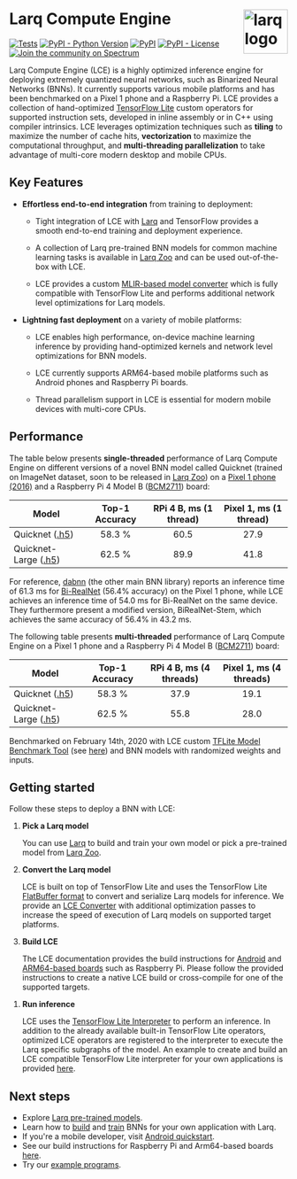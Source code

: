 # Larq Compute Engine <img src="https://user-images.githubusercontent.com/13285808/74535800-84017780-4f2e-11ea-9169-52f5ac83d685.png" alt="larq logo" height="80px" align="right" />

[![Tests](https://github.com/larq/compute-engine/workflows/Tests/badge.svg)](https://github.com/larq/compute-engine/actions?workflow=Tests) [![PyPI - Python Version](https://img.shields.io/pypi/pyversions/larq-compute-engine.svg)](https://pypi.org/project/larq-compute-engine/) [![PyPI](https://img.shields.io/pypi/v/larq-compute-engine.svg)](https://pypi.org/project/larq-compute-engine/) [![PyPI - License](https://img.shields.io/pypi/l/larq-compute-engine.svg)](https://github.com/larq/compute-engine/blob/master/LICENSE) [![Join the community on Spectrum](https://withspectrum.github.io/badge/badge.svg)](https://spectrum.chat/larq)

Larq Compute Engine (LCE) is a highly optimized inference engine for deploying
extremely quantized neural networks, such as
Binarized Neural Networks (BNNs). It currently supports various mobile platforms
and has been benchmarked on a Pixel 1 phone and a Raspberry Pi.
LCE provides a collection of hand-optimized [TensorFlow Lite](https://www.tensorflow.org/lite)
custom operators for supported instruction sets, developed in inline assembly or in C++
using compiler intrinsics. LCE leverages optimization techniques
such as **tiling** to maximize the number of cache hits, **vectorization** to maximize
the computational throughput, and **multi-threading parallelization** to take
advantage of multi-core modern desktop and mobile CPUs.

## Key Features

- **Effortless end-to-end integration** from training to deployment:

  - Tight integration of LCE with [Larq](https://larq.dev) and
    TensorFlow provides a smooth end-to-end training and deployment experience.

  - A collection of Larq pre-trained BNN models for common machine learning tasks
    is available in [Larq Zoo](https://docs.larq.dev/zoo/)
    and can be used out-of-the-box with LCE.

  - LCE provides a custom [MLIR-based model converter](https://docs.larq.dev/compute-engine/converter) which
    is fully compatible with TensorFlow Lite and performs additional
    network level optimizations for Larq models.

- **Lightning fast deployment** on a variety of mobile platforms:

  - LCE enables high performance, on-device machine learning inference by
    providing hand-optimized kernels and network level optimizations for BNN models.

  - LCE currently supports ARM64-based mobile platforms such as Android phones
    and Raspberry Pi boards.

  - Thread parallelism support in LCE is essential for modern mobile devices with
    multi-core CPUs.

## Performance

The table below presents **single-threaded** performance of Larq Compute Engine on
different versions of a novel BNN model called Quicknet (trained on ImageNet dataset, soon to be released in [Larq Zoo](https://docs.larq.dev/zoo/))
on a [Pixel 1 phone (2016)](https://support.google.com/pixelphone/answer/7158570?hl=en-GB)
and a Raspberry Pi 4 Model B ([BCM2711](https://www.raspberrypi.org/documentation/hardware/raspberrypi/bcm2711/README.md)) board:

| Model                                                                                            | Top-1 Accuracy | RPi 4 B, ms (1 thread) | Pixel 1, ms (1 thread) |
| ------------------------------------------------------------------------------------------------ | :------------: | :--------------------: | :--------------------: |
| Quicknet ([.h5](https://github.com/larq/zoo/releases/download/Quicknet/quicknet.h5))             |     58.3 %     |          60.5          |          27.9          |
| Quicknet-Large ([.h5](https://github.com/larq/zoo/releases/download/Quicknet/quicknet_large.h5)) |     62.5 %     |          89.9          |          41.8          |

For reference, [dabnn](https://github.com/JDAI-CV/dabnn) (the other main BNN library) reports an inference time of 61.3 ms for [Bi-RealNet](https://larq.dev/api/larq_zoo/#birealnet) (56.4% accuracy) on the Pixel 1 phone,
while LCE achieves an inference time of 54.0 ms for Bi-RealNet on the same device.
They furthermore present a modified version, BiRealNet-Stem, which achieves the same accuracy of 56.4% in 43.2 ms.

The following table presents **multi-threaded** performance of Larq Compute Engine on
a Pixel 1 phone and a Raspberry Pi 4 Model B ([BCM2711](https://www.raspberrypi.org/documentation/hardware/raspberrypi/bcm2711/README.md))
board:

| Model                                                                                            | Top-1 Accuracy | RPi 4 B, ms (4 threads) | Pixel 1, ms (4 threads) |
| ------------------------------------------------------------------------------------------------ | :------------: | :---------------------: | :---------------------: |
| Quicknet ([.h5](https://github.com/larq/zoo/releases/download/Quicknet/quicknet.h5))             |     58.3 %     |          37.9           |          19.1           |
| Quicknet-Large ([.h5](https://github.com/larq/zoo/releases/download/Quicknet/quicknet_large.h5)) |     62.5 %     |          55.8           |          28.0           |

Benchmarked on February 14th, 2020 with LCE custom
[TFLite Model Benchmark Tool](https://github.com/tensorflow/tensorflow/tree/master/tensorflow/lite/tools/benchmark)
(see [here](https://github.com/larq/compute-engine/tree/master/larq_compute_engine/tflite/benchmark))
and BNN models with randomized weights and inputs.

## Getting started

Follow these steps to deploy a BNN with LCE:

1. **Pick a Larq model**

   You can use [Larq](https://larq.dev) to build and train your own
   model or pick a pre-trained model from [Larq Zoo](https://docs.larq.dev/zoo/).

1. **Convert the Larq model**

   LCE is built on top of TensorFlow Lite and uses the TensorFlow Lite
   [FlatBuffer format](https://google.github.io/flatbuffers/)
   to convert and serialize Larq models for inference.
   We provide an [LCE Converter](https://docs.larq.dev/compute-engine/converter) with additional
   optimization passes to increase the speed of execution of Larq models
   on supported target platforms.

1. **Build LCE**

   The LCE documentation provides the build instructions for [Android](https://docs.larq.dev/compute-engine/quickstart_android)
   and [ARM64-based boards](https://docs.larq.dev/compute-engine/build_arm) such as Raspberry Pi.
   Please follow the provided instructions to create a native LCE build
   or cross-compile for one of the supported targets.

1) **Run inference**

   LCE uses the [TensorFlow Lite Interpreter](https://www.tensorflow.org/lite/guide/inference)
   to perform an inference. In addition to the already available built-in
   TensorFlow Lite operators, optimized LCE operators are registered to the interpreter
   to execute the Larq specific subgraphs of the model. An example to create
   and build an LCE compatible TensorFlow Lite interpreter for your own
   applications is provided [here](https://docs.larq.dev/compute-engine/inference).

## Next steps

- Explore [Larq pre-trained models](https://larq.dev/models/).
- Learn how to [build](https://larq.dev/guides/bnn-architecture/) and
  [train](https://larq.dev/guides/bnn-optimization/) BNNs for your own
  application with Larq.
- If you're a mobile developer, visit [Android quickstart](https://docs.larq.dev/compute-engine/quickstart_android).
- See our build instructions for Raspberry Pi and Arm64-based boards [here](https://docs.larq.dev/compute-engine/build_arm).
- Try our [example programs](https://github.com/larq/compute-engine/tree/master/examples).
